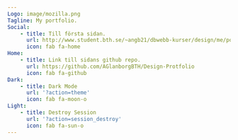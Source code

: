 ```yaml
---
Logo: image/mozilla.png
Tagline: My portfolio.
Social:
    - title: Till första sidan.
      url: http://www.student.bth.se/~angb21/dbwebb-kurser/design/me/portfolio/
      icon: fab fa-home
Home:
    - title: Link till sidans github repo.
      url: https://github.com/AGlanborgBTH/Design-Protfolio
      icon: fab fa-github
Dark:
    - title: Dark Mode
      url: '?action=theme'
      icon: fab fa-moon-o
Light:
    - title: Destroy Session
      url: '?action=session_destroy'
      icon: fab fa-sun-o
---
```

